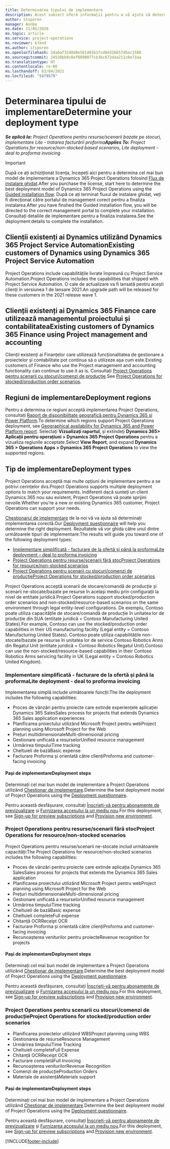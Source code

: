 ```yaml
---
title: Determinarea tipului de implementare
description: Acest subiect oferă informații pentru a vă ajuta să determinați tipul corect de implementare a operațiunilor de proiect pentru compania dvs.
author: stsporen
manager: Annbe
ms.date: 11/05/2020
ms.topic: article
ms.service: project-operations
ms.reviewer: kfend
ms.author: stsporen
ms.openlocfilehash: 2da6af3240d8e561d01b1fcd8d32b657dbac1588
ms.sourcegitcommit: 24528bb9c0ef8898077cb3bc672daa211c0e73aa
ms.translationtype: HT
ms.contentlocale: ro-RO
ms.lasthandoff: 03/04/2021
ms.locfileid: "5479579"
---
```

# <a name="determine-your-deployment-type"></a><span data-ttu-id="b808b-103">Determinarea tipului de implementare</span><span class="sxs-lookup"><span data-stu-id="b808b-103">Determine your deployment type</span></span>

<span data-ttu-id="b808b-104">_**Se aplică la:** Project Operations pentru resurse/scenarii bazate pe stocuri, implementare Lite - tratarea facturării proforma_</span><span class="sxs-lookup"><span data-stu-id="b808b-104">_**Applies To:** Project Operations for resource/non-stocked based scenarios, Lite deployment - deal to proforma invoicing_</span></span>

> [!IMPORTANT]
> <span data-ttu-id="b808b-105">După ce ați achiziționat licența, începeți aici pentru a determina cel mai bun model de implementare a Dynamics 365 Project Operations folosind [Flux de instalare ghidat](https://aka.ms/provisionprojectoperations).</span><span class="sxs-lookup"><span data-stu-id="b808b-105">After you purchase the license, start here to determine the best deployment model of Dynamics 365 Project Operations using the [Guided installation flow](https://aka.ms/provisionprojectoperations).</span></span>
> <span data-ttu-id="b808b-106">După ce ați terminat fluxul de instalare ghidat, veți fi direcționat către portalul de management corect pentru a finaliza instalarea.</span><span class="sxs-lookup"><span data-stu-id="b808b-106">After you have finshed the Guided installation flow, you will be directed to the correct management portal to complete your installation.</span></span> <span data-ttu-id="b808b-107">Consultați detaliile de implementare pentru a finaliza instalarea.</span><span class="sxs-lookup"><span data-stu-id="b808b-107">See the deployment details to complete the installation.</span></span>


## <a name="existing-customers-of-dynamics-using-dynamics-365-project-service-automation"></a><span data-ttu-id="b808b-108">Clienții existenți ai Dynamics utilizând Dynamics 365 Project Service Automation</span><span class="sxs-lookup"><span data-stu-id="b808b-108">Existing customers of Dynamics using Dynamics 365 Project Service Automation</span></span>
<span data-ttu-id="b808b-109">Project Operations include capabilitățile livrate împreună cu Project Service Automation.</span><span class="sxs-lookup"><span data-stu-id="b808b-109">Project Operations includes the capabilities that shipped with Project Service Automation.</span></span> <span data-ttu-id="b808b-110">O cale de actualizare va fi lansată pentru acești clienți în versiunea 1 de lansare 2021.</span><span class="sxs-lookup"><span data-stu-id="b808b-110">An upgrade path will be released for these customers in the 2021 release wave 1.</span></span>

## <a name="existing-customers-of-dynamics-365-finance-using-project-management-and-accounting"></a><span data-ttu-id="b808b-111">Clienții existenți ai Dynamics 365 Finance care utilizează managementul proiectului și contabilitatea</span><span class="sxs-lookup"><span data-stu-id="b808b-111">Existing customers of Dynamics 365 Finance using Project management and accounting</span></span> 

<span data-ttu-id="b808b-112">Clienții existenți ai Finanțelor care utilizează funcționalitatea de gestionare a proiectelor și contabilitate pot continua să o utilizeze așa cum este.</span><span class="sxs-lookup"><span data-stu-id="b808b-112">Existing customers of Finance who use the Project management and accounting functionality can continue to use it as is.</span></span> <span data-ttu-id="b808b-113">Consultați [Project Operations pentru scenarii cu stocuri/comenzi de producție](#pma).</span><span class="sxs-lookup"><span data-stu-id="b808b-113">See [Project Operations for stocked/production order scenarios](#pma).</span></span>


## <a name="deployment-regions"></a><span data-ttu-id="b808b-114">Regiuni de implementare</span><span class="sxs-lookup"><span data-stu-id="b808b-114">Deployment regions</span></span>
<span data-ttu-id="b808b-115">Pentru a determina ce regiuni acceptă implementarea Project Operations, consultați [Raport de disponibilitate geografică pentru Dynamics 365 și Power Platform](https://dynamics.microsoft.com/en-us/geographic-availability/).</span><span class="sxs-lookup"><span data-stu-id="b808b-115">To determine which regions support Project Operations deployment, see [Geographical availability for Dynamics 365 and Power Platform report](https://dynamics.microsoft.com/en-us/geographic-availability/).</span></span> <span data-ttu-id="b808b-116">Selectați **Vizualizați raportul**, și extindeți **Dynamics 365> Aplicații pentru operațiuni > Dynamics 365 Project Operations** pentru a vizualiza regiunile acceptate.</span><span class="sxs-lookup"><span data-stu-id="b808b-116">Select **View Report**, and expand **Dynamics 365 > Operations Apps > Dynamics 365 Project Operations** to view the supported regions.</span></span>

## <a name="deployment-types"></a><span data-ttu-id="b808b-117">Tip de implementare</span><span class="sxs-lookup"><span data-stu-id="b808b-117">Deployment types</span></span>
<span data-ttu-id="b808b-118">Project Operations acceptă mai multe opțiuni de implementare pentru a se potrivi cerințelor dvs.</span><span class="sxs-lookup"><span data-stu-id="b808b-118">Project Operations supports multiple deployment options to match your requirements.</span></span> <span data-ttu-id="b808b-119">Indiferent dacă sunteți un client Dynamics 365 nou sau existent, Project Operations vă poate sprijini nevoile.</span><span class="sxs-lookup"><span data-stu-id="b808b-119">Whether you're a new or existing Dynamics 365 customer, Project Operations can support your needs.</span></span>

<span data-ttu-id="b808b-120">[Chestionarul de implementare](https://aka.ms/provisionprojectoperations) de la noi vă va ajuta să determinați implementarea corectă.</span><span class="sxs-lookup"><span data-stu-id="b808b-120">Our [Deployment questionnaire](https://aka.ms/provisionprojectoperations) will help you determine the right deployment.</span></span> <span data-ttu-id="b808b-121">Rezultatele vă vor ghida către unul dintre următoarele tipuri de implementare:</span><span class="sxs-lookup"><span data-stu-id="b808b-121">The results will guide you toward one of the following deployment types:</span></span>

- [<span data-ttu-id="b808b-122">Implementare simplificată - facturare de la ofertă și până la proforma</span><span class="sxs-lookup"><span data-stu-id="b808b-122">Lite deployment – deal to proforma invoicing</span></span>](#lite)
- [<span data-ttu-id="b808b-123">Project Operations pentru resurse/scenarii fără stoc</span><span class="sxs-lookup"><span data-stu-id="b808b-123">Project Operations for resource/non-stocked scenarios</span></span>](#integrated)
- [<span data-ttu-id="b808b-124">Project Operations pentru scenarii cu stocuri/comenzi de producție</span><span class="sxs-lookup"><span data-stu-id="b808b-124">Project Operations for stocked/production order scenarios</span></span>](#pma)

<span data-ttu-id="b808b-125">Project Operations acceptă scenarii de stocare/comandă de producție și scenarii ne-stocate/bazate pe resurse în același mediu prin configurații la nivel de entitate juridică.</span><span class="sxs-lookup"><span data-stu-id="b808b-125">Project Operations support stocked/production order scenarios and non-stocked/resource-based scenarios on the same environment through legal entity-level configurations.</span></span> <span data-ttu-id="b808b-126">De exemplu, Contoso poate utiliza capacitățile de stocare/comandă de producție în unitatea lor de producție din SUA (entitate juridică = Contoso Manufacturing United States).</span><span class="sxs-lookup"><span data-stu-id="b808b-126">For example, Contoso can use the stocked/production order capabilities in their US manufacturing facility (Legal entity = Contoso Manufacturing United States).</span></span> <span data-ttu-id="b808b-127">Contoso poate utiliza capabilitățile non-stocate/bazate pe resurse în unitatea lor de service Contoso Robotics Arms din Regatul Unit (entitate juridică = Contoso Robotics Regatul Unit).</span><span class="sxs-lookup"><span data-stu-id="b808b-127">Contoso can use the non-stocked/resource-based capabilities in their Contoso Robotics Arms servicing facility in UK (Legal entity = Contoso Robotics United Kingdom).</span></span>

### <a name="lite-deployment---deal-to-proforma-invoicing"></a><a  name="lite"></a><span data-ttu-id="b808b-128">Implementare simplificată - facturare de la ofertă și până la proforma</span><span class="sxs-lookup"><span data-stu-id="b808b-128">Lite deployment - deal to proforma invoicing</span></span>

<span data-ttu-id="b808b-129">Implementarea simplă include următoarele funcții:</span><span class="sxs-lookup"><span data-stu-id="b808b-129">The lite deployment includes the following capabilities:</span></span>

- <span data-ttu-id="b808b-130">Proces de vânzări pentru proiecte care extinde experiențele aplicației Dynamics 365 Sales</span><span class="sxs-lookup"><span data-stu-id="b808b-130">Sales process for projects that extends Dynamics 365 Sales application experiences</span></span>
- <span data-ttu-id="b808b-131">Planificarea proiectului utilizând Microsoft Project pentru web</span><span class="sxs-lookup"><span data-stu-id="b808b-131">Project planning using Microsoft Project for the Web</span></span>
- <span data-ttu-id="b808b-132">Prețuri multidimensionale</span><span class="sxs-lookup"><span data-stu-id="b808b-132">Multi-dimensional pricing</span></span>
- <span data-ttu-id="b808b-133">Gestionare unificată a resurselor</span><span class="sxs-lookup"><span data-stu-id="b808b-133">Unified resource management</span></span>
- <span data-ttu-id="b808b-134">Urmărirea timpului</span><span class="sxs-lookup"><span data-stu-id="b808b-134">Time tracking</span></span>
- <span data-ttu-id="b808b-135">Cheltuieli de bază</span><span class="sxs-lookup"><span data-stu-id="b808b-135">Basic expense</span></span>
- <span data-ttu-id="b808b-136">Facturare Proforma și orientată către clienți</span><span class="sxs-lookup"><span data-stu-id="b808b-136">Proforma and customer-facing invoicing</span></span> 

#### <a name="deployment-steps"></a><span data-ttu-id="b808b-137">Pași de implementare</span><span class="sxs-lookup"><span data-stu-id="b808b-137">Deployment steps</span></span>
<span data-ttu-id="b808b-138">Determinați cel mai bun model de implementare a Project Operations utilizând [Chestionar de implementare](https://aka.ms/provisionprojectoperations).</span><span class="sxs-lookup"><span data-stu-id="b808b-138">Determine the best deployment model of Project Operations using the [Deployment questionnaire](https://aka.ms/provisionprojectoperations).</span></span>

<span data-ttu-id="b808b-139">Pentru această desfășurare, consultați [Înscrieți-vă pentru abonamente de previzualizare](lite-preview-subscription-sign-up.md) și [Furnizarea accesului la un mediu nou](lite-deployment.md).</span><span class="sxs-lookup"><span data-stu-id="b808b-139">For this deployment, see [Sign-up for preview subscriptions](lite-preview-subscription-sign-up.md) and [Provision new environment](lite-deployment.md).</span></span> 


### <a name="project-operations-for-resourcenon-stocked-scenarios"></a><a name="integrated"></a><span data-ttu-id="b808b-140">Project Operations pentru resurse/scenarii fără stoc</span><span class="sxs-lookup"><span data-stu-id="b808b-140">Project Operations for resource/non-stocked scenarios</span></span>
<span data-ttu-id="b808b-141">Project Operations pentru resurse/scenarii ne-stocate includ următoarele capacități:</span><span class="sxs-lookup"><span data-stu-id="b808b-141">The Project Operations for resource/non-stocked scenarios includes the following capabilities:</span></span>
 
- <span data-ttu-id="b808b-142">Proces de vânzări pentru proiecte care extinde aplicația Dynamics 365 Sales</span><span class="sxs-lookup"><span data-stu-id="b808b-142">Sales process for projects that extends the Dynamics 365 Sales application</span></span>
- <span data-ttu-id="b808b-143">Planificarea proiectului utilizând Microsoft Project pentru web</span><span class="sxs-lookup"><span data-stu-id="b808b-143">Project planning using Microsoft Project for the Web</span></span>
- <span data-ttu-id="b808b-144">Prețuri multidimensionale</span><span class="sxs-lookup"><span data-stu-id="b808b-144">Multi-dimensional pricing</span></span>
- <span data-ttu-id="b808b-145">Gestionare unificată a resurselor</span><span class="sxs-lookup"><span data-stu-id="b808b-145">Unified resource management</span></span>
- <span data-ttu-id="b808b-146">Urmărirea timpului</span><span class="sxs-lookup"><span data-stu-id="b808b-146">Time tracking</span></span>
- <span data-ttu-id="b808b-147">Cheltuieli de bază</span><span class="sxs-lookup"><span data-stu-id="b808b-147">Basic expense</span></span>
- <span data-ttu-id="b808b-148">Cheltuieli complete</span><span class="sxs-lookup"><span data-stu-id="b808b-148">Full expense</span></span>
- <span data-ttu-id="b808b-149">Chitanță OCR</span><span class="sxs-lookup"><span data-stu-id="b808b-149">Receipt OCR</span></span>
- <span data-ttu-id="b808b-150">Facturare Proforma și orientată către clienți</span><span class="sxs-lookup"><span data-stu-id="b808b-150">Proforma and customer-facing invoicing</span></span> 
- <span data-ttu-id="b808b-151">Recunoașterea veniturilor pentru proiecte</span><span class="sxs-lookup"><span data-stu-id="b808b-151">Revenue recognition for projects</span></span>

#### <a name="deployment-steps"></a><span data-ttu-id="b808b-152">Pași de implementare</span><span class="sxs-lookup"><span data-stu-id="b808b-152">Deployment steps</span></span>
<span data-ttu-id="b808b-153">Determinați cel mai bun model de implementare a Project Operations utilizând [Chestionar de implementare](https://aka.ms/provisionprojectoperations).</span><span class="sxs-lookup"><span data-stu-id="b808b-153">Determine the best deployment model of Project Operations using the [Deployment questionnaire](https://aka.ms/provisionprojectoperations).</span></span>

<span data-ttu-id="b808b-154">Pentru această desfășurare, consultați [Înscrieți-vă pentru abonamente de previzualizare](resource-sign-up-preview-subscription.md) și [Furnizarea accesului la un mediu nou](resource-provision-new-environment.md).</span><span class="sxs-lookup"><span data-stu-id="b808b-154">For this deployment, see [Sign-up for preview subscriptions](resource-sign-up-preview-subscription.md) and [Provision new environment](resource-provision-new-environment.md).</span></span> 


### <a name="project-operations-for-stockedproduction-order-scenarios"></a><a name="pma"></a><span data-ttu-id="b808b-155">Project Operations pentru scenarii cu stocuri/comenzi de producție</span><span class="sxs-lookup"><span data-stu-id="b808b-155">Project Operations for stocked/production order scenarios</span></span>

- <span data-ttu-id="b808b-156">Planificarea proiectelor utilizând WBS</span><span class="sxs-lookup"><span data-stu-id="b808b-156">Project planning using WBS</span></span>
- <span data-ttu-id="b808b-157">Gestionarea de resurse</span><span class="sxs-lookup"><span data-stu-id="b808b-157">Resource Management</span></span>
- <span data-ttu-id="b808b-158">Urmărirea timpului</span><span class="sxs-lookup"><span data-stu-id="b808b-158">Time Tracking</span></span>
- <span data-ttu-id="b808b-159">Cheltuieli complete</span><span class="sxs-lookup"><span data-stu-id="b808b-159">Full Expense</span></span>
- <span data-ttu-id="b808b-160">Chitanță OCR</span><span class="sxs-lookup"><span data-stu-id="b808b-160">Receipt OCR</span></span>
- <span data-ttu-id="b808b-161">Facturare completă</span><span class="sxs-lookup"><span data-stu-id="b808b-161">Full Invoicing</span></span>
- <span data-ttu-id="b808b-162">Recunoașterea veniturilor</span><span class="sxs-lookup"><span data-stu-id="b808b-162">Revenue Recognition</span></span>
- <span data-ttu-id="b808b-163">Comenzi de producție</span><span class="sxs-lookup"><span data-stu-id="b808b-163">Production Orders</span></span>
- <span data-ttu-id="b808b-164">Materiale de asistență</span><span class="sxs-lookup"><span data-stu-id="b808b-164">Materials support</span></span>

#### <a name="deployment-steps"></a><span data-ttu-id="b808b-165">Pași de implementare</span><span class="sxs-lookup"><span data-stu-id="b808b-165">Deployment steps</span></span>
<span data-ttu-id="b808b-166">Determinați cel mai bun model de implementare a Project Operations utilizând [Chestionar de implementare](https://aka.ms/provisionprojectoperations).</span><span class="sxs-lookup"><span data-stu-id="b808b-166">Determine the best deployment model of Project Operations using the [Deployment questionnaire](https://aka.ms/provisionprojectoperations).</span></span>

<span data-ttu-id="b808b-167">Pentru această desfășurare, consultați [Înscrieți-vă pentru abonamente de previzualizare](https://docs.microsoft.com/dynamics365/fin-ops-core/dev-itpro/dev-tools/sign-up-preview-subscription?toc=/dynamics365/finance/toc.json) și [Furnizarea accesului la un mediu nou](https://docs.microsoft.com/dynamics365/fin-ops-core/dev-itpro/deployment/deploy-demo-environment?toc=/dynamics365/finance/toc.json).</span><span class="sxs-lookup"><span data-stu-id="b808b-167">For this deployment, see [Sign-up for preview subscriptions](https://docs.microsoft.com/dynamics365/fin-ops-core/dev-itpro/dev-tools/sign-up-preview-subscription?toc=/dynamics365/finance/toc.json) and [Provision new environment](https://docs.microsoft.com/dynamics365/fin-ops-core/dev-itpro/deployment/deploy-demo-environment?toc=/dynamics365/finance/toc.json).</span></span> 



[!INCLUDE[footer-include](../includes/footer-banner.md)]
